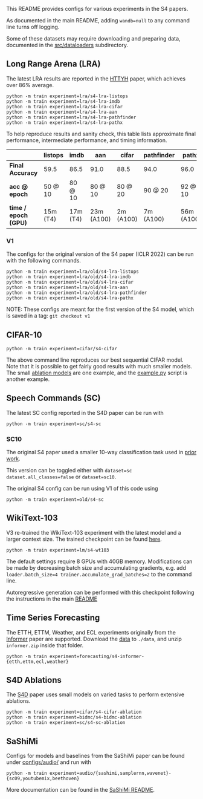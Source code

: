 This README provides configs for various experiments in the S4 papers.

As documented in the main README, adding `wandb=null` to any command line turns off logging.

Some of these datasets may require downloading and preparing data, documented in the [src/dataloaders](./src/dataloaders/) subdirectory.

## Long Range Arena (LRA)

The latest LRA results are reported in the [HTTYH](https://arxiv.org/abs/2206.12037) paper, which achieves over 86% average.

```
python -m train experiment=lra/s4-lra-listops
python -m train experiment=lra/s4-lra-imdb
python -m train experiment=lra/s4-lra-cifar
python -m train experiment=lra/s4-lra-aan
python -m train experiment=lra/s4-lra-pathfinder
python -m train experiment=lra/s4-lra-pathx
```

To help reproduce results and sanity check, this table lists approximate final performance, intermediate performance, and timing information.


|                        | listops  | imdb     | aan        | cifar     | pathfinder | pathx      |
| ---                    | ---      | ---      | ---        | ---       | ---        | ---        |
| **Final Accuracy**     | 59.5     | 86.5     | 91.0       | 88.5      | 94.0       | 96.0       |
| **acc @ epoch**        | 50 @ 10  | 80 @ 10  | 80 @ 10    | 80 @ 20   | 90 @ 20    | 92 @ 10    |
| **time / epoch (GPU)** | 15m (T4) | 17m (T4) | 23m (A100) | 2m (A100) | 7m (A100)  | 56m (A100) |

### V1
The configs for the original version of the S4 paper (ICLR 2022) can be run with the following commands.
```
python -m train experiment=lra/old/s4-lra-listops
python -m train experiment=lra/old/s4-lra-imdb
python -m train experiment=lra/old/s4-lra-cifar
python -m train experiment=lra/old/s4-lra-aan
python -m train experiment=lra/old/s4-lra-pathfinder
python -m train experiment=lra/old/s4-lra-pathx
```

NOTE: These configs are meant for the first version of the S4 model, which is saved in a tag: `git checkout v1`

## CIFAR-10

```
python -m train experiment=cifar/s4-cifar
```

The above command line reproduces our best sequential CIFAR model.
Note that it is possible to get fairly good results with much smaller models.
The small [ablation models](#s4d-ablations) are one example, and the
[example.py](../example.py) script is another example.

## Speech Commands (SC)

The latest SC config reported in the S4D paper can be run with
```
python -m train experiment=sc/s4-sc
```

### SC10
The original S4 paper used a smaller 10-way classification task used in [prior](https://arxiv.org/abs/2005.08926) [work](https://arxiv.org/abs/2102.02611).

This version can be toggled either with `dataset=sc dataset.all_classes=false` or `dataset=sc10`.

The original S4 config can be run using V1 of this code using
```
python -m train experiment=old/s4-sc
```

## WikiText-103

V3 re-trained the WikiText-103 experiment with the latest model and a larger context size.
The trained checkpoint can be found [here](https://https://huggingface.co/krandiash/sashimi-release/checkpoints).
```
python -m train experiment=lm/s4-wt103
```

The default settings require 8 GPUs with 40GB memory. Modifications can be made by decreasing batch size and accumulating gradients, e.g. add `loader.batch_size=4 trainer.accumulate_grad_batches=2` to the command line.

Autoregressive generation can be performed with this checkpoint following the instructions in the main [README](README_S4.md#generation)

## Time Series Forecasting

The ETTH, ETTM, Weather, and ECL experiments originally from the [Informer]() paper are supported.
Download the [data](https://drive.google.com/file/d/1XqpxE6cthIxKYviSmR703yU45vdQ1oHT/view?usp=sharing) to `./data`, and unzip `informer.zip` inside that folder.

```
python -m train experiment=forecasting/s4-informer-{etth,ettm,ecl,weather}
```

## S4D Ablations

The [S4D](https://arxiv.org/abs/2206.11893) paper uses small models on varied tasks to perform extensive ablations.
```
python -m train experiment=cifar/s4-cifar-ablation
python -m train experiment=bidmc/s4-bidmc-ablation
python -m train experiment=sc/s4-sc-ablation
```

## SaShiMi

Configs for models and baselines from the SaShiMi paper can be found under [configs/audio/](configs/audio/) and run with
```
python -m train experiment=audio/{sashimi,samplernn,wavenet}-{sc09,youtubemix,beethoven}
```
More documentation can be found in the [SaShiMi README](sashimi/README.md).
